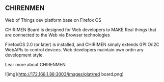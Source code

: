 ## CHIRENMEN

Web of Things dev platform base on Firefox OS

CHIRIMEN Board is designed for Web developers to MAKE Real things 
that are connected to the Web via Browser technologies

FirefoxOS 2.0 (or later) is installed, and CHIRIMEN simply extends GPI
O/I2C WebAPIs to control devices. Web developers maintain own ordin
ary development style.

Lear more about CHIRENMEN


![img](http://172.168.1.88:3003/images/plat/red board.png)